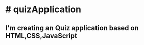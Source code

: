 <h1># quizApplication
</h1>
<h2>I'm creating an Quiz application based on HTML,CSS,JavaScript
</h2>
